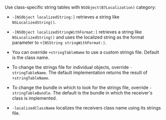 Use class-specific string tables with `NSObject(B7Localization)`
category:

- `-[NSObject localizedString:]` retrieves a string like
  `NSLocalizedString()`.

- `-[NSObject localizedStringWithFormat:]` retrieves a string like
  `NSLocalizedString()` and uses the localized string as the format
  parameter to `+[NSString stringWithFormat:]`.

- You can override `+stringTableName` to use a custom strings file.
  Default is the class name.

- To change the strings file for individual objects, override
  `-stringTableName`. The default implementation returns the result of
  `+stringTableName`.

- To change the bundle in which to look for the strings file, override
  `-stringTableBundle`. The default is the bundle in which the
  receiver's class is implemented.

- `-localizedClassName` localizes the receivers class name using its
  strings file.